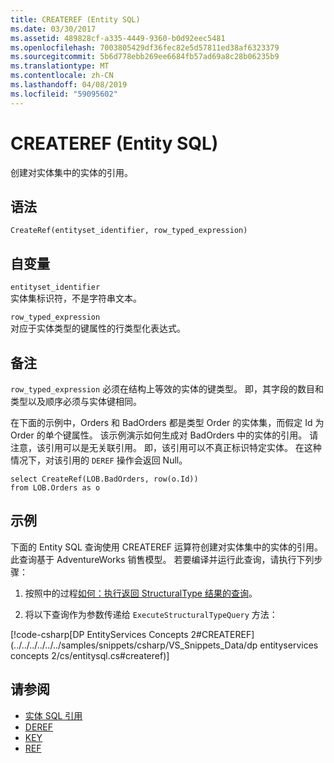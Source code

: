 ```yaml
---
title: CREATEREF (Entity SQL)
ms.date: 03/30/2017
ms.assetid: 489828cf-a335-4449-9360-b0d92eec5481
ms.openlocfilehash: 7003805429df36fec82e5d57811ed38af6323379
ms.sourcegitcommit: 5b6d778ebb269ee6684fb57ad69a8c28b06235b9
ms.translationtype: MT
ms.contentlocale: zh-CN
ms.lasthandoff: 04/08/2019
ms.locfileid: "59095602"
---
```

# <a name="createref-entity-sql"></a>CREATEREF (Entity SQL)
创建对实体集中的实体的引用。  
  
## <a name="syntax"></a>语法  
  
```  
CreateRef(entityset_identifier, row_typed_expression)  
```  
  
## <a name="arguments"></a>自变量  
 `entityset_identifier`  
 实体集标识符，不是字符串文本。  
  
 `row_typed_expression`  
 对应于实体类型的键属性的行类型化表达式。  
  
## <a name="remarks"></a>备注  
 `row_typed_expression` 必须在结构上等效的实体的键类型。 即，其字段的数目和类型以及顺序必须与实体键相同。  
  
 在下面的示例中，Orders 和 BadOrders 都是类型 Order 的实体集，而假定 Id 为 Order 的单个键属性。 该示例演示如何生成对 BadOrders 中的实体的引用。 请注意，该引用可以是无关联引用。  即，该引用可以不真正标识特定实体。 在这种情况下，对该引用的 `DEREF` 操作会返回 Null。  
  
```  
select CreateRef(LOB.BadOrders, row(o.Id))   
from LOB.Orders as o   
```  
  
## <a name="example"></a>示例  
 下面的 Entity SQL 查询使用 CREATEREF 运算符创建对实体集中的实体的引用。 此查询基于 AdventureWorks 销售模型。 若要编译并运行此查询，请执行下列步骤：  
  
1.  按照中的过程[如何：执行返回 StructuralType 结果的查询](../../../../../../docs/framework/data/adonet/ef/how-to-execute-a-query-that-returns-structuraltype-results.md)。  
  
2.  将以下查询作为参数传递给 `ExecuteStructuralTypeQuery` 方法：  
  
 [!code-csharp[DP EntityServices Concepts 2#CREATEREF](../../../../../../samples/snippets/csharp/VS_Snippets_Data/dp entityservices concepts 2/cs/entitysql.cs#createref)]  
  
## <a name="see-also"></a>请参阅

- [实体 SQL 引用](../../../../../../docs/framework/data/adonet/ef/language-reference/entity-sql-reference.md)
- [DEREF](../../../../../../docs/framework/data/adonet/ef/language-reference/deref-entity-sql.md)
- [KEY](../../../../../../docs/framework/data/adonet/ef/language-reference/key-entity-sql.md)
- [REF](../../../../../../docs/framework/data/adonet/ef/language-reference/ref-entity-sql.md)
